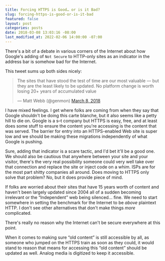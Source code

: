 ```yaml
---
title: Forcing HTTPS is Good… or is it Bad?
slug: forcing-https-is-good-or-is-it-bad
featured: false
layout: post
categories: posts
date: 2018-03-08 13:03:16 -08:00
last_modified_at: 2022-02-06 14:00:00 -07:00
---
```


There's a bit of a debate in various corners of the Internet about how Google's adding of `Not Secure` to HTTP-only sites as an indicator in the address bar is somehow bad for the Internet.

This tweet sums up both sides nicely:

<blockquote class="twitter-tweet">
The sites that have stood the test of time are our most valuable — but they are the least likely to be updated. No platform change is worth losing 20+ years of accumulated value

— Matt Webb (@genmon) [March 8, 2018](https://twitter.com/genmon/status/971686493004713984?ref_src=twsrc%5Etfw)
</blockquote>
<script async src="https://platform.twitter.com/widgets.js" charset="utf-8"></script>

I have mixed feelings. I get where folks are coming from when they say that Google shouldn't be doing this carte blanche, but it also seems like a petty hill to die on. Google is a s–t company but HTTPS is easy, free, and at least does some stuff to ensure the content you're accessing is the content that was served. The barrier for entry into an HTTPS-enabled Web site is super low and we should be making these migrations independently of what Google is pushing.

Sure, adding that indicator is a scare tactic, and I'd bet it'll be a good one. We should also be cautious that anywhere between your site and your visitor, there's the very real possibility someone could very well take over that connection and replace the site or inject code on a whim. ISPs are for the most part shitty companies all around. Does moving to HTTPS only solve that problem? No, but it does provide piece of mind.

If folks are worried about their sites that have 15 years worth of content and haven't been largely updated since 2004 all of a sudden becoming irrelevant or the “Independent” web being silenced… fine. We need to start somewhere in setting the benchmark for the Internet to be _above_ plaintext HTTP. I don't see other alternatives that don't make things _more_ complicated.

There's really no reason why the Internet can't be secure everywhere at this point.

When it comes to making sure “old content” is still accessible by all, as someone who jumped on the HTTPS train as soon as they could, it would stand to reason that means for accessing this “old content” should be updated as well. Analog media is digitized to keep it accessible.

